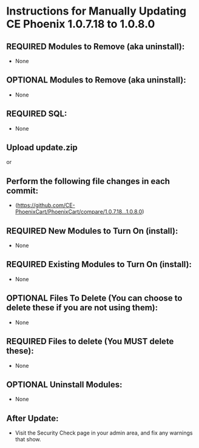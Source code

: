 # Instructions for Manually Updating CE Phoenix 1.0.7.18 to 1.0.8.0
## REQUIRED Modules to Remove (aka uninstall):
* None

## OPTIONAL  Modules to Remove (aka uninstall):
* None

## REQUIRED SQL:
* None

## Upload update.zip
or
## Perform the following file changes in each commit:
* (https://github.com/CE-PhoenixCart/PhoenixCart/compare/1.0.7.18...1.0.8.0)

## REQUIRED New Modules to Turn On (install):
* None

## REQUIRED Existing Modules to Turn On (install):
* None

## OPTIONAL Files To Delete (You can choose to delete these if you are not using them):
* None

## REQUIRED Files to delete (You MUST delete these):
* None

## OPTIONAL Uninstall Modules:
* None

## After Update:
* Visit the Security Check page in your admin area, and fix any warnings that show.
